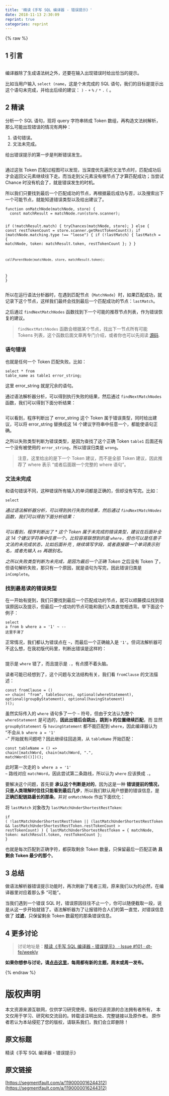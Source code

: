 ```yaml
---
title: '精读《手写 SQL 编译器 - 错误提示》' 
date: 2018-11-13 2:30:09
reprint: true
categories: reprint
---
```


{% raw %}
<h2>1 &#x5F15;&#x8A00;</h2><p><span class="img-wrap"><img data-src="/img/remote/1460000016244315?w=1522&amp;h=272" src="https://static.alili.tech/img/remote/1460000016244315?w=1522&amp;h=272" alt="" title=""></span></p><p>&#x7F16;&#x8BD1;&#x5668;&#x9664;&#x4E86;&#x751F;&#x6210;&#x8BED;&#x6CD5;&#x6811;&#x4E4B;&#x5916;&#xFF0C;&#x8FD8;&#x8981;&#x5728;&#x8F93;&#x5165;&#x51FA;&#x73B0;&#x9519;&#x8BEF;&#x65F6;&#x7ED9;&#x51FA;&#x6070;&#x5F53;&#x7684;&#x63D0;&#x793A;&#x3002;</p><p>&#x6BD4;&#x5982;&#x5F53;&#x7528;&#x6237;&#x8F93;&#x5165; <code>select (name</code>&#xFF0C;&#x8FD9;&#x662F;&#x4E2A;&#x672A;&#x5B8C;&#x6210;&#x7684; SQL &#x8BED;&#x53E5;&#xFF0C;&#x6211;&#x4EEC;&#x7684;&#x76EE;&#x6807;&#x662F;&#x63D0;&#x793A;&#x51FA;&#x8FD9;&#x4E2A;&#x8BED;&#x53E5;&#x672A;&#x5B8C;&#x6210;&#xFF0C;&#x5E76;&#x7ED9;&#x51FA;&#x540E;&#x7EED;&#x7684;&#x5EFA;&#x8BAE;&#xFF1A; <code>)</code> <code>-</code> <code>+</code> <code>%</code> <code>/</code> <code>*</code> <code>.</code> <code>(</code> &#x3002;</p><h2>2 &#x7CBE;&#x8BFB;</h2><p>&#x5206;&#x6790;&#x4E00;&#x4E2A; SQL &#x8BED;&#x53E5;&#xFF0C;&#x73B0;&#x5C06; query &#x5B57;&#x7B26;&#x4E32;&#x8F6C;&#x6210; Token &#x6570;&#x7EC4;&#xFF0C;&#x518D;&#x6784;&#x9020;&#x6587;&#x6CD5;&#x6811;&#x89E3;&#x6790;&#xFF0C;&#x90A3;&#x4E48;&#x53EF;&#x80FD;&#x51FA;&#x73B0;&#x9519;&#x8BEF;&#x7684;&#x60C5;&#x51B5;&#x6709;&#x4E24;&#x79CD;&#xFF1A;</p><ol><li>&#x8BED;&#x53E5;&#x9519;&#x8BEF;&#x3002;</li><li>&#x6587;&#x6CD5;&#x672A;&#x5B8C;&#x6210;&#x3002;</li></ol><p>&#x7ED9;&#x51FA;&#x9519;&#x8BEF;&#x63D0;&#x793A;&#x7684;&#x7B2C;&#x4E00;&#x6B65;&#x662F;&#x5224;&#x65AD;&#x9519;&#x8BEF;&#x53D1;&#x751F;&#x3002;</p><p><span class="img-wrap"><img data-src="/img/remote/1460000016244316" src="https://static.alili.tech/img/remote/1460000016244316" alt="" title=""></span></p><p>&#x901A;&#x8FC7;&#x8FD9;&#x5F20; Token &#x5339;&#x914D;&#x8FC7;&#x7A0B;&#x56FE;&#x53EF;&#x4EE5;&#x53D1;&#x73B0;&#xFF0C;&#x5F53;&#x6DF1;&#x5EA6;&#x4F18;&#x5148;&#x904D;&#x5386;&#x6587;&#x6CD5;&#x8282;&#x70B9;&#x65F6;&#xFF0C;&#x5339;&#x914D;&#x6210;&#x529F;&#x540E;&#x624D;&#x4F1A;&#x8FD4;&#x56DE;&#x7236;&#x5143;&#x7D20;&#x7EE7;&#x7EED;&#x5F80;&#x4E0B;&#x8D70;&#x3002;&#x800C;&#x5F53;&#x8D70;&#x5230;&#x7236;&#x5143;&#x7D20;&#x6CA1;&#x6709;&#x6839;&#x8282;&#x70B9;&#x4E86;&#x624D;&#x7B97;&#x5339;&#x914D;&#x6210;&#x529F;&#xFF1B;&#x5F53;&#x5C1D;&#x8BD5; Chance &#x65F6;&#x6CA1;&#x6709;&#x673A;&#x4F1A;&#x4E86;&#xFF0C;&#x5C31;&#x662F;&#x9519;&#x8BEF;&#x53D1;&#x751F;&#x7684;&#x65F6;&#x673A;&#x3002;</p><p>&#x6240;&#x4EE5;&#x6211;&#x4EEC;&#x53EA;&#x8981;&#x627E;&#x5230;&#x6700;&#x540E;&#x4E00;&#x4E2A;&#x5339;&#x914D;&#x6210;&#x529F;&#x7684;&#x8282;&#x70B9;&#xFF0C;&#x518D;&#x6839;&#x636E;&#x6700;&#x540E;&#x6210;&#x529F;&#x4E0E;&#x5426;&#xFF0C;&#x4EE5;&#x53CA;&#x641C;&#x7D22;&#x51FA;&#x4E0B;&#x4E00;&#x4E2A;&#x53EF;&#x80FD;&#x8282;&#x70B9;&#xFF0C;&#x5C31;&#x80FD;&#x77E5;&#x9053;&#x9519;&#x8BEF;&#x7C7B;&#x578B;&#x4EE5;&#x53CA;&#x7ED9;&#x51FA;&#x5EFA;&#x8BAE;&#x4E86;&#x3002;</p><pre><code class="typescript">function onMatchNode(matchNode, store) {
  const matchResult = matchNode.run(store.scanner);

  if (!matchResult.match) {
    tryChances(matchNode, store);
  } else {
    const restTokenCount = store.scanner.getRestTokenCount();
    if (matchNode.matching.type !== &quot;loose&quot;) {
      if (!lastMatch) {
        lastMatch = {
          matchNode,
          token: matchResult.token,
          restTokenCount
        };
      }
    }

    callParentNode(matchNode, store, matchResult.token);
  }
}</code></pre><p>&#x6240;&#x4EE5;&#x5728;&#x8FD0;&#x884C;&#x8BED;&#x6CD5;&#x5206;&#x6790;&#x5668;&#x65F6;&#xFF0C;&#x5728;&#x9047;&#x5230;&#x5339;&#x914D;&#x8282;&#x70B9;&#xFF08;<code>MatchNode</code>&#xFF09;&#x65F6;&#xFF0C;&#x5982;&#x679C;&#x5339;&#x914D;&#x6210;&#x529F;&#xFF0C;&#x5C31;&#x8BB0;&#x5F55;&#x4E0B;&#x8FD9;&#x4E2A;&#x8282;&#x70B9;&#xFF0C;&#x8FD9;&#x6837;&#x6211;&#x4EEC;&#x6700;&#x7EC8;&#x4F1A;&#x627E;&#x5230;&#x6700;&#x540E;&#x4E00;&#x4E2A;&#x5339;&#x914D;&#x6210;&#x529F;&#x7684;&#x8282;&#x70B9;&#xFF1A;<code>lastMatch</code>&#x3002;</p><p>&#x4E4B;&#x540E;&#x901A;&#x8FC7; <code>findNextMatchNodes</code> &#x51FD;&#x6570;&#x627E;&#x5230;&#x4E0B;&#x4E00;&#x4E2A;&#x53EF;&#x80FD;&#x7684;&#x63A8;&#x8350;&#x8282;&#x70B9;&#x5217;&#x8868;&#xFF0C;&#x4F5C;&#x4E3A;&#x9519;&#x8BEF;&#x6062;&#x590D;&#x7684;&#x5EFA;&#x8BAE;&#x3002;</p><blockquote><code>findNextMatchNodes</code> &#x51FD;&#x6570;&#x4F1A;&#x6839;&#x636E;&#x67D0;&#x4E2A;&#x8282;&#x70B9;&#xFF0C;&#x627E;&#x51FA;&#x4E0B;&#x4E00;&#x8282;&#x70B9;&#x6240;&#x6709;&#x53EF;&#x80FD; Tokens &#x5217;&#x8868;&#xFF0C;&#x8FD9;&#x4E2A;&#x51FD;&#x6570;&#x540E;&#x9762;&#x6587;&#x7AE0;&#x518D;&#x4E13;&#x95E8;&#x4ECB;&#x7ECD;&#xFF0C;&#x6216;&#x8005;&#x4F60;&#x4E5F;&#x53EF;&#x4EE5;&#x5148;&#x9605;&#x8BFB; <a href="https://github.com/dt-fe/cparser/blob/master/src/parser/chain.ts#L579" rel="nofollow noreferrer">&#x6E90;&#x7801;</a>.</blockquote><h3>&#x8BED;&#x53E5;&#x9519;&#x8BEF;</h3><p>&#x4E5F;&#x5C31;&#x662F;&#x4EFB;&#x4F55;&#x4E00;&#x4E2A; Token &#x5339;&#x914D;&#x5931;&#x8D25;&#x3002;&#x6BD4;&#x5982;&#xFF1A;</p><pre><code class="sql">select * from table_name as table1 error_string;</code></pre><p>&#x8FD9;&#x91CC; error_string &#x5C31;&#x662F;&#x5197;&#x4F59;&#x7684;&#x8BED;&#x53E5;&#x3002;</p><p>&#x901A;&#x8FC7;&#x8BED;&#x6CD5;&#x89E3;&#x6790;&#x5668;&#x5206;&#x6790;&#xFF0C;&#x53EF;&#x4EE5;&#x5F97;&#x5230;&#x6267;&#x884C;&#x5931;&#x8D25;&#x7684;&#x7ED3;&#x679C;&#xFF0C;&#x7136;&#x540E;&#x901A;&#x8FC7; <code>findNextMatchNodes</code> &#x51FD;&#x6570;&#xFF0C;&#x6211;&#x4EEC;&#x53EF;&#x4EE5;&#x5F97;&#x5230;&#x4E0B;&#x9762;&#x5206;&#x6790;&#x7ED3;&#x679C;&#xFF1A;</p><p><span class="img-wrap"><img data-src="/img/remote/1460000016244317?w=1148&amp;h=618" src="https://static.alili.tech/img/remote/1460000016244317?w=1148&amp;h=618" alt="" title=""></span></p><p>&#x53EF;&#x4EE5;&#x770B;&#x5230;&#xFF0C;&#x7A0B;&#x5E8F;&#x5224;&#x65AD;&#x51FA;&#x4E86; error_string &#x8FD9;&#x4E2A; Token &#x5C5E;&#x4E8E;&#x9519;&#x8BEF;&#x7C7B;&#x578B;&#xFF0C;&#x540C;&#x65F6;&#x7ED9;&#x51FA;&#x5EFA;&#x8BAE;&#xFF0C;&#x53EF;&#x4EE5;&#x5C06; error_string &#x66FF;&#x6362;&#x6210;&#x8FD9; 14 &#x4E2A;&#x5EFA;&#x8BAE;&#x5B57;&#x7B26;&#x4E32;&#x4E2D;&#x4EFB;&#x610F;&#x4E00;&#x4E2A;&#xFF0C;&#x90FD;&#x80FD;&#x4F7F;&#x8BED;&#x53E5;&#x6B63;&#x786E;&#x3002;</p><p>&#x4E4B;&#x6240;&#x4EE5;&#x5931;&#x8D25;&#x7C7B;&#x578B;&#x5224;&#x65AD;&#x4E3A;&#x9519;&#x8BEF;&#x7C7B;&#x578B;&#xFF0C;&#x662F;&#x56E0;&#x4E3A;&#x67E5;&#x627E;&#x4E86;&#x8FD9;&#x4E2A;&#x6B63;&#x786E; Token <code>table1</code> &#x540E;&#x9762;&#x8FD8;&#x6709;&#x4E00;&#x4E2A;&#x6CA1;&#x6709;&#x88AB;&#x4F7F;&#x7528;&#x7684; <code>error_string</code>&#xFF0C;&#x6240;&#x4EE5;&#x9519;&#x8BEF;&#x5F52;&#x7C7B;&#x662F; <code>wrong</code>&#x3002;</p><blockquote>&#x6CE8;&#x610F;&#xFF0C;&#x8FD9;&#x91CC;&#x7ED9;&#x51FA;&#x7684;&#x662F;&#x4E0B;&#x4E00;&#x4E2A; Token &#x5EFA;&#x8BAE;&#xFF0C;&#x800C;&#x4E0D;&#x662F;&#x5168;&#x90E8; Token &#x5EFA;&#x8BAE;&#xFF0C;&#x56E0;&#x6B64;&#x63A8;&#x8350;&#x4E86; where &#x8868;&#x793A; &#x201C;&#x6216;&#x8005;&#x540E;&#x9762;&#x8DDF;&#x4E00;&#x4E2A;&#x5B8C;&#x6574;&#x7684; where &#x8BED;&#x53E5;&#x201D;&#x3002;</blockquote><h3>&#x6587;&#x6CD5;&#x672A;&#x5B8C;&#x6210;</h3><p>&#x548C;&#x8BED;&#x53E5;&#x9519;&#x8BEF;&#x4E0D;&#x540C;&#xFF0C;&#x8FD9;&#x79CD;&#x9519;&#x8BEF;&#x6240;&#x6709;&#x8F93;&#x5165;&#x7684;&#x5355;&#x8BCD;&#x90FD;&#x662F;&#x6B63;&#x786E;&#x7684;&#xFF0C;&#x4F46;&#x5374;&#x6CA1;&#x6709;&#x5199;&#x5B8C;&#x3002;&#x6BD4;&#x5982;&#xFF1A;</p><pre><code class="sql">select *</code></pre><p>&#x901A;&#x8FC7;&#x8BED;&#x6CD5;&#x89E3;&#x6790;&#x5668;&#x5206;&#x6790;&#xFF0C;&#x53EF;&#x4EE5;&#x5F97;&#x5230;&#x6267;&#x884C;&#x5931;&#x8D25;&#x7684;&#x7ED3;&#x679C;&#xFF0C;&#x7136;&#x540E;&#x901A;&#x8FC7; <code>findNextMatchNodes</code> &#x51FD;&#x6570;&#xFF0C;&#x6211;&#x4EEC;&#x53EF;&#x4EE5;&#x5F97;&#x5230;&#x4E0B;&#x9762;&#x5206;&#x6790;&#x7ED3;&#x679C;&#xFF1A;</p><p><span class="img-wrap"><img data-src="/img/remote/1460000016244318" src="https://static.alili.tech/img/remote/1460000016244318" alt="" title=""></span></p><p>&#x53EF;&#x4EE5;&#x770B;&#x5230;&#xFF0C;&#x7A0B;&#x5E8F;&#x5224;&#x65AD;&#x51FA;&#x4E86; * &#x8FD9;&#x4E2A; Token &#x5C5E;&#x4E8E;&#x672A;&#x5B8C;&#x6210;&#x7684;&#x9519;&#x8BEF;&#x7C7B;&#x578B;&#xFF0C;&#x5EFA;&#x8BAE;&#x5728;&#x540E;&#x9762;&#x8865;&#x5168;&#x8FD9; 14 &#x4E2A;&#x5EFA;&#x8BAE;&#x5B57;&#x7B26;&#x4E32;&#x4E2D;&#x4EFB;&#x610F;&#x4E00;&#x4E2A;&#x3002;&#x6BD4;&#x8F83;&#x5BB9;&#x6613;&#x8054;&#x60F3;&#x5230;&#x7684;&#x662F; <code>where</code>&#xFF0C;&#x4F46;&#x4E5F;&#x53EF;&#x4EE5;&#x662F;&#x4EFB;&#x610F;&#x5B50;&#x6587;&#x6CD5;&#x7684;&#x672A;&#x5B8C;&#x6210;&#x72B6;&#x6001;&#xFF0C;&#x6BD4;&#x5982;&#x540E;&#x9762;&#x8865;&#x5145; <code>,</code> &#x7EE7;&#x7EED;&#x586B;&#x5199;&#x5B57;&#x6BB5;&#xFF0C;&#x6216;&#x8005;&#x76F4;&#x63A5;&#x8DDF;&#x4E00;&#x4E2A;&#x5355;&#x8BCD;&#x8868;&#x793A;&#x522B;&#x540D;&#xFF0C;&#x6216;&#x8005;&#x5148;&#x8F93;&#x5165; <code>as</code> &#x518D;&#x8DDF;&#x522B;&#x540D;&#x3002;</p><p>&#x4E4B;&#x6240;&#x4EE5;&#x5931;&#x8D25;&#x7C7B;&#x578B;&#x5224;&#x65AD;&#x4E3A;&#x672A;&#x5B8C;&#x6210;&#xFF0C;&#x662F;&#x56E0;&#x4E3A;&#x6700;&#x540E;&#x4E00;&#x4E2A;&#x6B63;&#x786E; Token <code>*</code> &#x4E4B;&#x540E;&#x6CA1;&#x6709; Token &#x4E86;&#xFF0C;&#x4F46;&#x8BED;&#x53E5;&#x89E3;&#x6790;&#x5931;&#x8D25;&#xFF0C;&#x90A3;&#x53EA;&#x6709;&#x4E00;&#x4E2A;&#x539F;&#x56E0;&#xFF0C;&#x5C31;&#x662F;&#x8BED;&#x53E5;&#x4E3A;&#x5199;&#x5B8C;&#xFF0C;&#x56E0;&#x6B64;&#x9519;&#x8BEF;&#x5F52;&#x7C7B;&#x662F; <code>inComplete</code>&#x3002;</p><h3>&#x627E;&#x5230;&#x6700;&#x6613;&#x8BFB;&#x7684;&#x9519;&#x8BEF;&#x7C7B;&#x578B;</h3><p>&#x5728;&#x4E00;&#x5F00;&#x59CB;&#x6709;&#x63D0;&#x5230;&#xFF0C;&#x6211;&#x4EEC;&#x53EA;&#x8981;&#x627E;&#x5230;&#x6700;&#x540E;&#x4E00;&#x4E2A;&#x5339;&#x914D;&#x6210;&#x529F;&#x7684;&#x8282;&#x70B9;&#xFF0C;&#x5C31;&#x53EF;&#x4EE5;&#x987A;&#x85E4;&#x6478;&#x74DC;&#x627E;&#x5230;&#x9519;&#x8BEF;&#x539F;&#x56E0;&#x4EE5;&#x53CA;&#x63D0;&#x793A;&#xFF0C;&#x4F46;&#x6700;&#x540E;&#x4E00;&#x4E2A;&#x6210;&#x529F;&#x7684;&#x8282;&#x70B9;&#x53EF;&#x80FD;&#x548C;&#x6211;&#x4EEC;&#x4EBA;&#x7C7B;&#x76F4;&#x89C9;&#x76F8;&#x8FDD;&#x80CC;&#x3002;&#x4E3E;&#x4E0B;&#x9762;&#x8FD9;&#x4E2A;&#x4F8B;&#x5B50;&#xFF1A;</p><pre><code class="sql">select a from b where a = &apos;1&apos; ~ -- &#x8FD9;&#x91CC;&#x624B;&#x6ED1;&#x4E86;</code></pre><p>&#x6B63;&#x5E38;&#x60C5;&#x51B5;&#xFF0C;&#x6211;&#x4EEC;&#x90FD;&#x8BA4;&#x4E3A;&#x9519;&#x8BEF;&#x70B9;&#x5728; <code>~</code>&#xFF0C;&#x800C;&#x6700;&#x540E;&#x4E00;&#x4E2A;&#x6B63;&#x786E;&#x8F93;&#x5165;&#x662F; <code>&apos;1&apos;</code>&#x3002;&#x4F46;&#x8BCD;&#x6CD5;&#x89E3;&#x6790;&#x5668;&#x53EF;&#x4E0D;&#x8FD9;&#x4E48;&#x60F3;&#xFF0C;&#x5728;&#x6211;&#x521D;&#x7248;&#x4EE3;&#x7801;&#x91CC;&#xFF0C;&#x5224;&#x65AD;&#x51FA;&#x9519;&#x8BEF;&#x662F;&#x8FD9;&#x6837;&#x7684;&#xFF1A;</p><p><span class="img-wrap"><img data-src="/img/remote/1460000016244319?w=612&amp;h=332" src="https://static.alili.tech/img/remote/1460000016244319?w=612&amp;h=332" alt="" title=""></span></p><p>&#x63D0;&#x793A;&#x662F; <code>where</code> &#x9519;&#x4E86;&#xFF0C;&#x800C;&#x4E14;&#x63D0;&#x793A;&#x662F; <code>.</code>&#xFF0C;&#x6709;&#x70B9;&#x6478;&#x4E0D;&#x7740;&#x5934;&#x8111;&#x3002;</p><p>&#x8BFB;&#x8005;&#x53EF;&#x80FD;&#x5DF2;&#x7ECF;&#x60F3;&#x5230;&#x4E86;&#xFF0C;&#x8FD9;&#x4E2A;&#x95EE;&#x9898;&#x4E0E;&#x6587;&#x6CD5;&#x7ED3;&#x6784;&#x6709;&#x5173;&#xFF0C;&#x6211;&#x4EEC;&#x770B; <code>fromClause</code> &#x7684;&#x6587;&#x6CD5;&#x63CF;&#x8FF0;&#xFF1A;</p><pre><code class="typescript">const fromClause = () =&gt;
  chain(
    &quot;from&quot;,
    tableSources,
    optional(whereStatement),
    optional(groupByStatement),
    optional(havingStatement)
  )();</code></pre><p>&#x867D;&#x7136;&#x5B9E;&#x9645;&#x4F20;&#x5165;&#x7684; <code>where</code> &#x8BED;&#x53E5;&#x591A;&#x4E86;&#x4E00;&#x4E2A; <code>~</code> &#x7B26;&#x53F7;&#xFF0C;&#x4F46;&#x7531;&#x4E8E;&#x6587;&#x6CD5;&#x8BA4;&#x4E3A;&#x6574;&#x4E2A; <code>whereStatement</code> &#x662F;&#x53EF;&#x9009;&#x7684;&#xFF0C;<strong>&#x56E0;&#x6B64;&#x51FA;&#x9519;&#x540E;&#x4F1A;&#x8DF3;&#x51FA;&#xFF0C;&#x8DF3;&#x5230; <code>b</code> &#x7684;&#x4F4D;&#x7F6E;&#x7EE7;&#x7EED;&#x5339;&#x914D;</strong>&#xFF0C;&#x800C; &#x663E;&#x7136; <code>groupByStatement</code> &#x4E0E; <code>havingStatement</code> &#x90FD;&#x4E0D;&#x80FD;&#x5339;&#x914D;&#x5230; <code>where</code>&#xFF0C;&#x56E0;&#x6B64;&#x7F16;&#x8BD1;&#x5668;&#x8BA4;&#x4E3A; &#x201C;&#x4E0D;&#x4F1A;&#x4ECE; <code>b where a = &apos;1&apos; ~</code>&#x201D; &#x5F00;&#x59CB;&#x5C31;&#x6709;&#x95EE;&#x9898;&#x5427;&#xFF1F;&#x56E0;&#x6B64;&#x7EE7;&#x7EED;&#x5F80;&#x56DE;&#x8FFD;&#x6EAF;&#xFF0C;&#x4ECE; <code>tableName</code> &#x5F00;&#x59CB;&#x5339;&#x914D;&#xFF1A;</p><pre><code class="typescript">const tableName = () =&gt;
  chain([matchWord, chain(matchWord, &quot;.&quot;, matchWord)()])();</code></pre><p>&#x6B64;&#x65F6;&#x7B2C;&#x4E00;&#x6B21;&#x8D70;&#x7684; <code>b where a = &apos;1&apos; ~</code> &#x8DEF;&#x7EBF;&#x5BF9;&#x5E94; <code>matchWord</code>&#xFF0C;&#x56E0;&#x6B64;&#x5C1D;&#x8BD5;&#x7B2C;&#x4E8C;&#x6761;&#x8DEF;&#x7EBF;&#xFF0C;&#x6240;&#x4EE5;&#x8BA4;&#x4E3A; <code>where</code> &#x5E94;&#x8BE5;&#x6362;&#x6210; <code>.</code>&#x3002;</p><p>&#x8981;&#x89E3;&#x51B3;&#x8FD9;&#x4E2A;&#x95EE;&#x9898;&#xFF0C;&#x9996;&#x5148;&#x8981; <strong>&#x627F;&#x8BA4;&#x8FD9;&#x4E2A;&#x5224;&#x65AD;&#x662F;&#x5BF9;&#x7684;</strong>&#xFF0C;&#x56E0;&#x4E3A;&#x8FD9;&#x662F;&#x4E00;&#x79CD; <strong>&#x9519;&#x8BEF;&#x63D0;&#x524D;&#x7684;&#x60C5;&#x51B5;&#xFF0C;&#x53EA;&#x662F;&#x4EBA;&#x7C7B;&#x7406;&#x89E3;&#x65F6;&#x5F80;&#x5F80;&#x53EA;&#x80FD;&#x770B;&#x5230;&#x6700;&#x540E;&#x51E0;&#x6B65;</strong>&#xFF0C;&#x6240;&#x4EE5;&#x6211;&#x4EEC;&#x9ED8;&#x8BA4;&#x7528;&#x6237;&#x60F3;&#x8981;&#x7684;&#x9519;&#x8BEF;&#x4FE1;&#x606F;&#xFF0C;&#x662F; <strong>&#x6B63;&#x786E;&#x5339;&#x914D;&#x94FE;&#x8DEF;&#x6700;&#x957F;&#x7684;&#x90A3;&#x6761;</strong>&#xFF0C;&#x5E76;&#x5BF9; <code>onMatchNode</code> &#x4F5C;&#x51FA;&#x4E0B;&#x9762;&#x4F18;&#x5316;&#xFF1A;</p><p>&#x5C06; <code>lastMatch</code> &#x5BF9;&#x8C61;&#x6539;&#x4E3A; <code>lastMatchUnderShortestRestToken</code>:</p><pre><code class="typescript">if (
  !lastMatchUnderShortestRestToken ||
  (lastMatchUnderShortestRestToken &amp;&amp;
    lastMatchUnderShortestRestToken.restTokenCount &gt; restTokenCount)
) {
  lastMatchUnderShortestRestToken = {
    matchNode,
    token: matchResult.token,
    restTokenCount
  };
}</code></pre><p>&#x4E5F;&#x5C31;&#x662F;&#x6BCF;&#x6B21;&#x5339;&#x914D;&#x5230;&#x6B63;&#x786E;&#x5B57;&#x7B26;&#xFF0C;&#x90FD;&#x83B7;&#x53D6;&#x5269;&#x4F59; Token &#x6570;&#x91CF;&#xFF0C;&#x53EA;&#x4FDD;&#x7559;&#x6700;&#x540E;&#x4E00;&#x5339;&#x914D;&#x6B63;&#x786E; <strong>&#x4E14;&#x5269;&#x4F59; Token &#x6700;&#x5C11;&#x7684;&#x90A3;&#x4E2A;</strong>&#x3002;</p><h2>3 &#x603B;&#x7ED3;</h2><p>&#x505A;&#x8BED;&#x6CD5;&#x89E3;&#x6790;&#x5668;&#x9519;&#x8BEF;&#x63D0;&#x793A;&#x529F;&#x80FD;&#x65F6;&#xFF0C;&#x518D;&#x6B21;&#x5237;&#x65B0;&#x4E86;&#x7B14;&#x8005;&#x4E09;&#x89C2;&#xFF0C;&#x539F;&#x6765;&#x6211;&#x4EEC;&#x4EE5;&#x4E3A;&#x7684;&#x5FC5;&#x7136;&#xFF0C;&#x5728;&#x7F16;&#x8BD1;&#x5668;&#x91CC;&#x5BF9;&#x5E94;&#x7740;&#x90A3;&#x4E48;&#x591A; &#x201C;&#x53EF;&#x80FD;&#x201D;&#x3002;</p><p>&#x5F53;&#x6211;&#x4EEC;&#x9047;&#x5230;&#x4E00;&#x4E2A;&#x9519;&#x8BEF; SQL &#x65F6;&#xFF0C;&#x9519;&#x8BEF;&#x539F;&#x56E0;&#x5F80;&#x5F80;&#x4E0D;&#x6B62;&#x4E00;&#x4E2A;&#xFF0C;&#x4F60;&#x53EF;&#x4EE5;&#x968F;&#x4FBF;&#x622A;&#x53D6;&#x4E00;&#x6BB5;&#xFF0C;&#x8BF4;&#x662F;&#x4ECE;&#x8FD9;&#x4E00;&#x6B65;&#x5F00;&#x59CB;&#x5C31;&#x9519;&#x4E86;&#x3002;&#x8BED;&#x6CD5;&#x89E3;&#x6790;&#x5668;&#x4E3A;&#x4E86;&#x8BA9;&#x62A5;&#x9519;&#x7B26;&#x5408;&#x4EBA;&#x4EEC;&#x7684;&#x7B2C;&#x4E00;&#x76F4;&#x89C9;&#xFF0C;&#x5BF9;&#x9519;&#x8BEF;&#x4FE1;&#x606F;&#x505A;&#x4E86; <strong>&#x8FC7;&#x6EE4;</strong>&#xFF0C;&#x53EA;&#x4FDD;&#x7559;&#x5269;&#x4F59; Token &#x6570;&#x6700;&#x77ED;&#x7684;&#x90A3;&#x6761;&#x9519;&#x8BEF;&#x4FE1;&#x606F;&#x3002;</p><h2>4 &#x66F4;&#x591A;&#x8BA8;&#x8BBA;</h2><blockquote>&#x8BA8;&#x8BBA;&#x5730;&#x5740;&#x662F;&#xFF1A;<a href="https://github.com/dt-fe/weekly/issues/101" rel="nofollow noreferrer">&#x7CBE;&#x8BFB;&#x300A;&#x624B;&#x5199; SQL &#x7F16;&#x8BD1;&#x5668; - &#x9519;&#x8BEF;&#x63D0;&#x793A;&#x300B; &#xB7; Issue #101 &#xB7; dt-fe/weekly</a></blockquote><p><strong>&#x5982;&#x679C;&#x4F60;&#x60F3;&#x53C2;&#x4E0E;&#x8BA8;&#x8BBA;&#xFF0C;&#x8BF7;<a href="https://github.com/dt-fe/weekly" rel="nofollow noreferrer">&#x70B9;&#x51FB;&#x8FD9;&#x91CC;</a>&#xFF0C;&#x6BCF;&#x5468;&#x90FD;&#x6709;&#x65B0;&#x7684;&#x4E3B;&#x9898;&#xFF0C;&#x5468;&#x672B;&#x6216;&#x5468;&#x4E00;&#x53D1;&#x5E03;&#x3002;</strong></p>
{% endraw %}

# 版权声明
本文资源来源互联网，仅供学习研究使用，版权归该资源的合法拥有者所有，
本文仅用于学习、研究和交流目的。转载请注明出处、完整链接以及原作者。
原作者若认为本站侵犯了您的版权，请联系我们，我们会立即删除！

## 原文标题
精读《手写 SQL 编译器 - 错误提示》

## 原文链接
[https://segmentfault.com/a/1190000016244312](https://segmentfault.com/a/1190000016244312)

